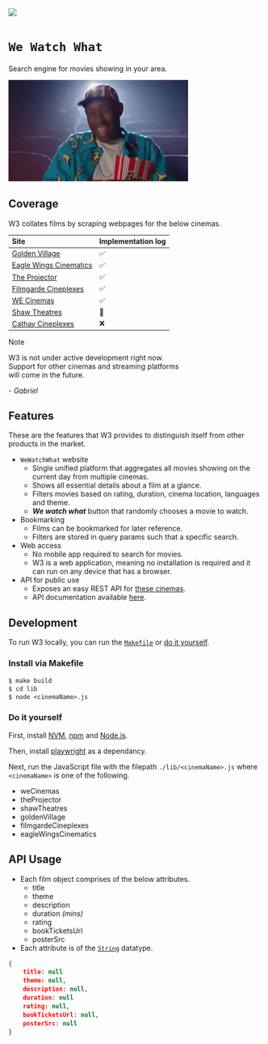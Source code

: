 ![](https://img.shields.io/badge/w3_1.0-passing-green)

# `We Watch What`

Search engine for movies showing in your area.  

![](asset/tyler.gif)

## Coverage
  
W3 collates films by scraping webpages for the below cinemas.  
  
| Site | Implementation log |
| :--- | :--- |
| [Golden Village](https://www.gv.com.sg/) | :white_check_mark: |
| [Eagle Wings Cinematics](https://www.eaglewingscinematics.com.sg/) | :white_check_mark: |
| [The Projector](https://theprojector.sg/) | :white_check_mark: |
| [Filmgarde Cineplexes](https://fgcineplex.com.sg/movies) | :white_check_mark: |
| [WE Cinemas](https://www.wecinemas.com.sg/) | :white_check_mark: |
| [Shaw Theatres](https://shaw.sg/) | :construction: |
| [Cathay Cineplexes](https://www.cathaycineplexes.com.sg/) | :x: |
  
> [!NOTE]  
> W3 is not under active development right now.  
> Support for other cinemas and streaming platforms  
> will come in the future.
> 
> *\- Gabriel* 
  
## Features

These are the features that W3 provides to distinguish itself from other products in the market.

* `WeWatchWhat` website
    * Single unified platform that aggregates all movies showing on the current day from multiple cinemas.
    * Shows all essential details about a film at a glance.
    * Filters movies based on rating, duration, cinema location, languages and theme.
    * ***We watch what*** button that randomly chooses a movie to watch.
* Bookmarking
    * Films can be bookmarked for later reference.
    * Filters are stored in query params such that a specific search.
* Web access  
    * No mobile app required to search for movies.
    * W3 is a web application, meaning no installation is required and it can run on any device that has a browser. 
* API for public use
    * Exposes an easy REST API for [these cinemas](#coverage).
    * API documentation available [here](#api-usage).

## Development
  
To run W3 locally, you can run the [`Makefile`](#install-via-makefile) or [do it yourself](#do-it-yourself).  
  
### Install via Makefile  
  
```console
$ make build
$ cd lib
$ node <cinemaName>.js
```
  
### Do it yourself  
  
First, install [NVM](https://github.com/nvm-sh/nvm), [npm](https://www.npmjs.com/) and [Node.js](https://nodejs.org/en).  
  
Then, install [playwright](https://playwright.dev/) as a dependancy.  
  
Next, run the JavaScript file with the filepath `./lib/<cinemaName>.js` where `<cinemaName>` is one of the following.  
  
* weCinemas  
* theProjector  
* shawTheatres  
* goldenVillage  
* filmgardeCineplexes  
* eagleWingsCinematics  
  
## API Usage
  
* Each film object comprises of the below attributes.
    * title
    * theme
    * description
    * duration *(mins)*
    * rating 
    * bookTicketsUrl
    * posterSrc
* Each attribute is of the [`String`](https://developer.mozilla.org/en-US/docs/Web/JavaScript/Reference/Global_Objects/String) datatype.

```json
{
    title: null
    theme: null,
    description: null,
    duration: null
    rating: null,
    bookTicketsUrl: null,
    posterSrc: null
}
```
